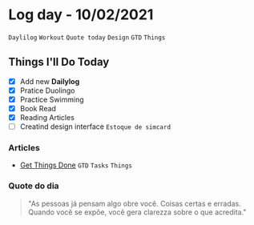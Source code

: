 # Log day - 10/02/2021

`Daylilog` `Workout` `Quote today` `Design` `GTD` `Things`

## Things I'll Do Today

- [x] Add new **Dailylog**
- [X] Pratice Duolingo
- [x] Practice Swimming
- [x] Book Read
- [x] Reading Articles
- [ ] Creatind design interface `Estoque de simcard`

### Articles

- [Get Things Done](https://nelson.co/posts/get-things-done) `GTD` `Tasks` `Things`

### Quote do dia

> "As pessoas já pensam algo obre você. Coisas certas e erradas. Quando você se expõe, você gera clarezza sobre o que acredita."
